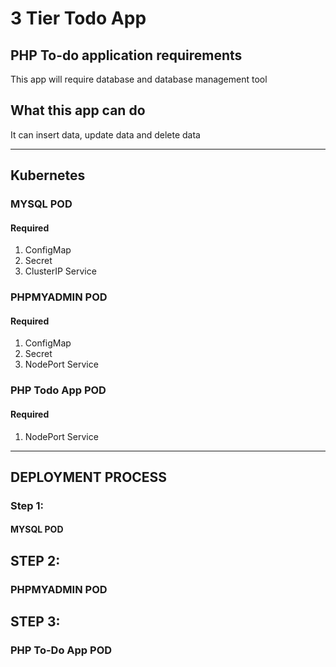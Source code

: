 # 3 Tier Todo App



## PHP To-do application requirements
This app will require database and database management tool

## What this app can do
It can insert data, update data and delete data
_________________________________________________________________________________________________________

## Kubernetes

### MYSQL POD
#### Required
1. ConfigMap
2. Secret
3. ClusterIP Service

### PHPMYADMIN POD
#### Required
1. ConfigMap
2. Secret
3. NodePort Service

### PHP Todo App POD
#### Required
1. NodePort Service
_________________________________________________________________
## DEPLOYMENT PROCESS
### Step 1:
#### MYSQL POD



## STEP 2:
### PHPMYADMIN POD


## STEP 3:
### PHP To-Do App POD




